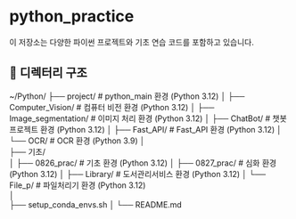 # python_practice

이 저장소는 다양한 파이썬 프로젝트와 기초 연습 코드를 포함하고 있습니다.

## 📁 디렉터리 구조

~/Python/
├── project/     # python_main 환경 (Python 3.12)
│   ├── Computer_Vision/               # 컴퓨터 비전 환경   (Python 3.12)
│   ├── Image_segmentation/            # 이미지 처리 환경   (Python 3.12)
│   ├── ChatBot/             # 챗봇 프로젝트  환경   (Python 3.12)
│   ├── Fast_API/             # Fast_API    환경   (Python 3.12)
│   └── OCR/             # OCR  환경 (Python 3.9)
│      
├── 기초/            
│   ├── 0826_prac/            # 기초  환경   (Python 3.12)
│   ├── 0827_prac/            # 심화  환경   (Python 3.12)
│   ├── Library/          # 도서관리서비스 환경   (Python 3.12)
│   └──  File_p/            # 파일처리기 환경   (Python 3.12)    
│   
├── setup_conda_envs.sh
│
└── README.md
